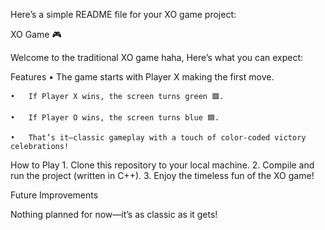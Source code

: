 Here’s a simple README file for your XO game project:

XO Game 🎮

Welcome to the traditional XO game haha, Here’s what you can expect:

Features
	•	The game starts with Player X making the first move.
 
	•	If Player X wins, the screen turns green 🟩.
 
	•	If Player O wins, the screen turns blue 🟦.
 
	•	That’s it—classic gameplay with a touch of color-coded victory celebrations!

How to Play
	1.	Clone this repository to your local machine.
	2.	Compile and run the project (written in C++).
	3.	Enjoy the timeless fun of the XO game!

Future Improvements

Nothing planned for now—it’s as classic as it gets!

